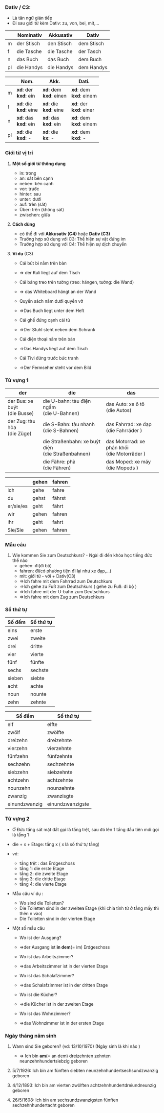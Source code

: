 ### Dativ / C3:
- Là tân ngữ gián tiếp 
- Đi sau giới từ kèm Dativ: zu, von, bei, mit,...

|     | Nominativ  | Akkusativ  | Dativ      |
| --- | ---------- | ---------- | ---------- |
| m   | der Stisch | den Stisch | dem Stisch |
| f   | die Tasche | die Tasche | der Tasch  |
| n   | das Buch   | das Buch   | dem Buch   |
| pl  | die Handys | die Handys | dem Handys |


|     | Nom.                         | Akk.                          | Dati.                         |
| --- | ---------------------------- | ----------------------------- | ----------------------------- |
| m   | **xd**: der<br>**kxd**: ein  | **xd**: dem<br>**kxd**: einen | **xd**: dem<br>**kxd**: einem |
| f   | **xd**: die<br>**kxd**: eine | **xd**: die<br>**kxd**: eine  | **xd**: der<br>**kxd**: einer |
| n   | **xd**: das<br>**kxd**: ein  | **xd**: das<br>**kxd**: ein   | **xd**: dem<br>**kxd**: einem |
| pl  | **xd**: die<br>**kxd**: -    | **xd**: die<br>**kx**: -      | **xd**: dem<br>**kxd**: -     |

### Giới từ vị trí
1. **Một số giới từ thông dụng** 
	- in: trong
	- an: sát bên cạnh
	- neben: bên cạnh
	- vor: trước
	- hinter: sau
	- unter: dưới
	- auf: trên (sát)
	- Über: trên (không sát)
	- zwischen: giữa 

2. **Cách dùng** 
	- có thể đi với **Akkusativ (C4)** hoặc **Dativ (C3)**
	- Trường hợp sử dụng với C3: Thể hiện sự vật đứng im
	- Trường hợp sử dụng với C4: Thể hiện sự dịch chuyển 
3. **Ví dụ** (C3)
	- Cái bút bi nằm trên bàn 
	- =>  der Kuli liegt auf dem Tisch 

	- Cái bảng treo trên tường (treo: hängen, tường: die Wand)
	- => das Whiteboard hängt an der Wand 

	- Quyển sách nằm dưới quyển vở 
	- =>Das Buch liegt unter dem Heft

	- Cái ghế đứng cạnh cái tủ 
	- =>Der Stuhl steht neben dem Schrank 

	- Cái điện thoại nằm trên bàn 
	- =>Das Handys liegt  auf dem Tisch

	- Cái Tivi đứng trước bức tranh 
	- =>Der Fermseher steht vor dem Bild  

### Từ vựng  1

| der                             | die                                                  | das                                             |
| ------------------------------- | ---------------------------------------------------- | ----------------------------------------------- |
| der Bus: xe buýt<br>(die Busse) | die U-bahn: tàu điện ngầm <br>(die U-Bahnen)         | das Auto: xe ô tô <br>(die Autos)               |
| der Zug: tàu hỏa <br>(die Züge) | die S-Bahn: tàu nhanh<br>(die S-Bahnen)              | das Fahrrad: xe đạp<br>(die Fahrräder )         |
|                                 | die Straßenbahn: xe buýt điện<br>(die Straßenbahnen) | das Motorrad: xe phân khối<br>(die Motorräder ) |
|                                 | die Fähre: phà <br>(die Fähren)                      | das Moped: xe máy <br>(die Mopeds )             |


|           | gehen | fahren |
| --------- | ----- | ------ |
| ich       | gehe  | fahre  |
| du        | gehst | fährst |
| er/sie/es | geht  | fährt  |
| wir       | gehen | fahren |
| ihr       | geht  | fahrt  |
| Sie/Sie   | gehen | fahren |

### Mẫu câu 
1. Wie kommen Sie zum Deutschkurs? - Ngài đi đến khóa học tiếng đức thế nào 
	- gehen: đi(đi bộ)
	- fahren: đi(có phương tiện đi lại như xe đạp,...) 
	- mit: giới từ - với + Dativ(C3)
	- =>Ich fahre mit dem Fahrrad zum Deutschkurs
	- =>Ich gehe zu Fuß zum Deutschkurs ( gehe zu Fuß: đi bộ )
	- =>Ich fahre mit der U-bahn zum Deutschkurs
	- =>Ich fahre mit dem Zug zum Deutschkurs


### Số thứ tự

| Số đếm | Số thứ tự |
| ------ | --------- |
| eins   | erste     |
| zwei   | zweite    |
| drei   | dritte    |
| vier   | vierte    |
| fünf   | fünfte    |
| sechs  | sechste   |
| sieben | siebte    |
| acht   | achte     |
| noun   | nounte    |
| zehn   | zehnte    |

| Số đếm        | Số thứ tự        |
| ------------- | ---------------- |
| elf           | elfte            |
| zwölf         | zwölfte          |
| dreizehn      | dreizehnte       |
| vierzehn      | vierzehnte       |
| fünfzehn      | fünfzehnte       |
| sechzehn      | sechzehnte       |
| siebzehn      | siebzehnte       |
| achtzehn      | achtzehnte       |
| nounzehn      | nounzehnte       |
| zwanzig       | zwanzisgte       |
| einundzwanzig | einundzwanzigste |
### Từ vựng 2
- Ở Đức tầng sát mặt đất gọi là tầng trệt, sau đó lên 1 tầng đầu tiên mới gọi là tầng 1

- die + x + Etage: tầng x ( x là số thứ tự tầng)
- vd:
	- tầng trệt : das Erdgeschoss
	- tầng 1: die erste Etage
	- tầng 2: die zweite Etage
	- tầng 3: die dritte Etage
	- tầng 4: die vierte Etage 

- Mẫu câu ví dụ  :
	- Wo sind die Toiletten?
	- Die Toiletten sind in der zweite**n** Etage (khi chia tính từ ở tầng mấy thì thên n vào)
	- Die Toiletten sind in der vierte**n** Etage

- Một số mẫu câu 
	- Wo ist der Ausgang?
	- =>der Ausgang ist **in dem**(= im) Erdgeschoss

	- Wo ist das Arbeitszimmer?
	- =>das Arbeitszimmer ist in der vierten Etage

	- Wo ist das Schalafzimmer?
	- =>das Schalafzimmer ist in der dritten Etage

	- Wo ist die Kücher?
	- =>die Kücher ist in der zweiten Etage

	- Wo ist das Wohnzimmer?
	- =>das Wohnzimmer ist in der ersten Etage

### Ngày tháng năm sinh 
1. Wann sind Sie geboren? (vd: 13/10/1970) (Ngày sinh là khi nào )
	- => Ich bin **am**(= an dem) dreizehnten zehnten neunzehnhundertsiebzig geboren  

2. 5/7/1926:  Ich bin am fünften siebten neunzehnhundertsechsundzwanzig geboren


3. 4/12/1893: Ich bin am vierten zwölften achtzehnhundertdreiundneunzig geboren


4. 26/5/1608: Ich bin am sechsundzwanzigsten fünften sechzehnhundertacht geboren